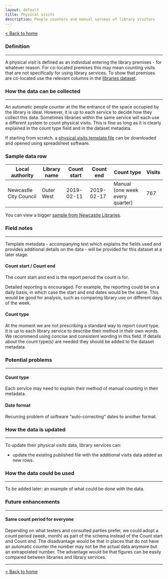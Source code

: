 ```yaml
---
layout: default
title: Physical visits
description: People counters and manual surveys of library visitors
---
```



[&lt; Back to home](./)

### Definition

---

A physical visit is defined as an individual entering the library premises - for whatever reason.
For co-located premises this may mean counting visits that are not specifically for using library services. To show that premises are co-located use the relevant columns in the [libraries dataset](https://schema.librarydata.uk/libraries).

### How the data can be collected

---

An automatic people counter at the the entrance of the space occupied by the library is ideal. However, it is up to each service to decide how they collect this data. Sometimes libraries within the same service will each use a different system to count physical visits. This is fine as long as it is clearly explained in the count type field and in the dataset metadata.

If starting from scratch, a [physical visits template file](https://github.com/LibrariesHacked/schema-librarydata/blob/master/templates/physical_visits.csv) can be downloaded and opened using spreadsheet software.

### Sample data row

| Local authority | Library name | Count start | Count end | Count type | Visits |
| ------------ | ------------ | ------------ | ------------ | ------------ | ------------ |
| Newcastle City Council | Outer West | 2019-02-11 | 2019-02-17 | Manual (one week every quarter) | 767 |

You can view a bigger [sample from Newcastle Libraries](https://github.com/LibrariesHacked/schema-librarydata/blob/master/data/physical_visits_newcastle.csv).

### Field notes

---

Template metadata - accompanying text which explains the fields used and provides additional details on the data - will be provided for this dataset at a later stage.

#### Count start / Count end

The count start and end is the report period the count is for.

Detailed reporting is encouraged. For example, the reporting could be on a daily basis, in which case the start and end dates would be the same. This would be good for analysis, such as comparing library use on different days of the week.

#### Count type

At the moment we are not prescribing a standard way to report count type. It is up to each library service to describe their method in their own words. We recommend using concise and consistent wording in this field. If details about the count type(s) are needed they should be added to the dataset metadata.

### Potential problems

---

#### Count type

Each service may need to explain their method of manual counting in their metadata.

#### Date format

Recurring problem of software “auto-correcting” dates to another format.

### How the data is updated

---

To update their physical visits data, library services can:
- update the existing published file with the additional visits data added as new rows.

### How the data could be used

---

To be added later: an example of what could be done with the data.

### Future enhancements

---

#### Same count period for everyone
Depending on what testers and consulted parties prefer, we could adopt a count period (week, month) as part of the schema instead of the Count start and Count end. The disadvantage would be that in places that do not have an automatic counter the number may not be the actual data anymore but an extrapolated number. The advantage would be that figures can be easily compared between libraries and library services.


---

[&lt; Back to home](./)
